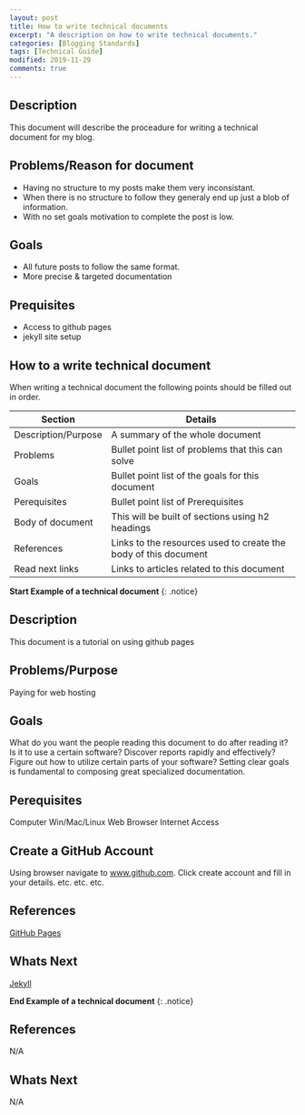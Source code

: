 ```yaml
---
layout: post
title: How to write technical documents
excerpt: "A description on how to write technical documents."
categories: [Blogging Standards]
tags: [Technical Guide]
modified: 2019-11-29
comments: true
---
```


## Description
This document will describe the proceadure for writing a technical document for my blog.

## Problems/Reason for document
* Having no structure to my posts make them very inconsistant.
* When there is no structure to follow they generaly end up just a blob of information.
* With no set goals motivation to complete the post is low.

## Goals
* All future posts to follow the same format.
* More precise & targeted documentation

## Prequisites
* Access to github pages
* jekyll site setup

## How to a write technical document
When writing a technical document the following points should be filled out in order.

| Section                                           | Details                                                                                          |
|---------------------------------------------------|--------------------------------------------------------------------------------------------------|
| Description/Purpose                               | A summary of the whole document                                                                  |
| Problems                                          | Bullet point list of problems that this can solve                                                |
| Goals                                             | Bullet point list of the goals for this document                                                 |
| Perequisites                                      | Bullet point list of Prerequisites                                                               |
| Body of document                                  | This will be built of sections using h2 headings                                                 |
| References                                        | Links to the resources used to create the body of this document                                  |
| Read next links                                   | Links to articles related to this document                                                       |

**Start Example of a technical document**
{: .notice}

## Description
This document is a tutorial on using github pages

## Problems/Purpose
Paying for web hosting

## Goals
What do you want the people reading this document to do after reading it? Is it to use a certain software? Discover reports rapidly and effectively? Figure out how to utilize certain parts of your software? Setting clear goals is fundamental to composing great specialized documentation.

## Perequisites
Computer Win/Mac/Linux
Web Browser
Internet Access

## Create a GitHub Account
Using browser navigate to www.github.com.
Click create account and fill in your details.
etc.
etc.
etc.

## References
[GitHub Pages](https://pages.github.com/)

## Whats Next
[Jekyll](https://jekyllrb.com/)

**End Example of a technical document**
{: .notice}

## References
N/A

## Whats Next
N/A
